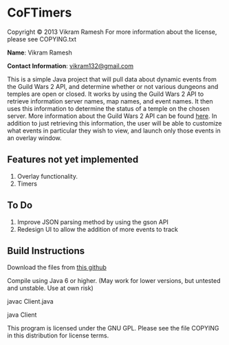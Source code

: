 ﻿# CoFTimers #


Copyright © 2013 Vikram Ramesh
For more information about the license, please see COPYING.txt

**Name**: Vikram Ramesh

**Contact Information**: vikram132@gmail.com



This is a simple Java project that will pull data about dynamic events from the Guild Wars 2 API,
and determine whether or not various dungeons and temples are open or closed. It works by using the
Guild Wars 2 API to retrieve information server names, map names, and event names. It then uses this
information to determine the status of a temple on the chosen server. More information about the 
Guild Wars 2 API can be found [here](http://wiki.guildwars2.com/wiki/API:Main). In addition to
just retrieving this information, the user will be able to customize what events in particular
they wish to view, and launch only those events in an overlay window.

## Features not yet implemented ##

1. Overlay functionality. 
2. Timers


## To Do ##

1. Improve JSON parsing method by using the gson API
2. Redesign UI to allow the addition of more events to track


## Build Instructions ##

Download the files from [this github](https://github.com/vikram-r/CoFTimers)

Compile using Java 6 or higher. (May work for lower versions, but untested and unstable. Use at own risk)

javac Client.java

java Client



This program is licensed under the GNU GPL. Please see the file COPYING in this distribution for
license terms.
